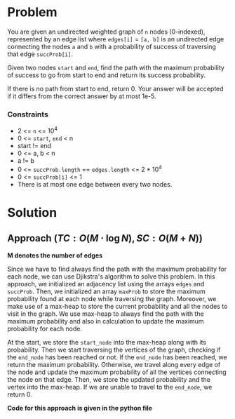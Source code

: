# Problem
You are given an undirected weighted graph of `n` nodes (0-indexed), represented by an edge list where `edges[i]` = `[a, b]` is an undirected edge connecting the nodes `a` and `b` with a probability of success of traversing that edge `succProb[i]`.

Given two nodes `start` and `end`, find the path with the maximum probability of success to go from start to end and return its success probability.

If there is no path from start to end, return 0. Your answer will be accepted if it differs from the correct answer by at most 1e-5.

### Constraints
- 2 <= `n` <= 10<sup>4</sup>
- 0 <= `start`, `end` < n
- start != end
- 0 <= a, b < n
- a != b
- 0 <= `succProb.length` == `edges.length` <= 2 * 10<sup>4</sup>
- 0 <= `succProb[i]` <= 1
- There is at most one edge between every two nodes.

# Solution
## Approach $(TC: O(M \cdot \log N), SC: O(M + N))$
**M denotes the number of edges**

Since we have to find always find the path with the maximum probability for each node, we can use Djikstra's algorithm to solve this problem. In this approach, we initialized an adjacency list using the arrays `edges` and `succProb`. Then, we initialized an array `maxProb` to store the maximum probability found at each node while traversing the graph. Moreover, we make use of a max-heap to store the current probability and all the nodes to visit in the graph. We use max-heap to always find the path with the maximum probability and also in calculation to update the maximum probability for each node. 

At the start, we store the `start_node` into the max-heap along with its probability. Then we start traversing the vertices of the graph, checking if the `end_node` has been reached or not. If the `end_node` has been reached, we return the maximum probability. Otherwise, we travel along every edge of the node and update the maximum probability of all the vertices connecting the node on that edge. Then, we store the updated probability and the vertex into the max-heap. If we are unable to travel to the `end_node`, we return 0.

**Code for this approach is given in the python file**